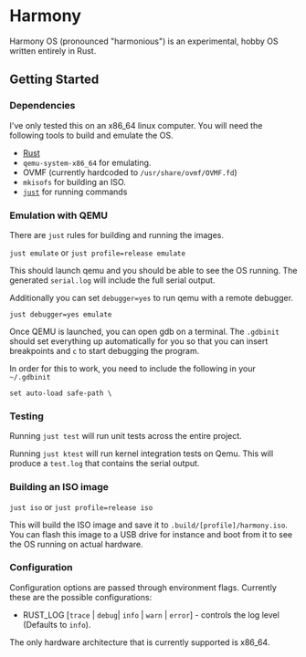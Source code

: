 # Harmony

Harmony OS (pronounced "harmonious") is an experimental, hobby OS written entirely in Rust.

## Getting Started

### Dependencies

I've only tested this on an x86_64 linux computer. You will need the following
tools to build and emulate the OS.

* [Rust](https://rustup.rs/)
* `qemu-system-x86_64` for emulating.
* OVMF (currently hardcoded to `/usr/share/ovmf/OVMF.fd`)
* `mkisofs` for building an ISO.
* [`just`](https://github.com/casey/just?tab=readme-ov-file#installation) for running commands

### Emulation with QEMU

There are `just` rules for building and running the images.

`just emulate` or `just profile=release emulate`

This should launch qemu and you should be able to see the OS running. The
generated `serial.log` will include the full serial output.

Additionally you can set `debugger=yes` to run qemu with a remote debugger.

`just debugger=yes emulate`

Once QEMU is launched, you can open gdb on a terminal. The `.gdbinit` should
set everything up automatically for you so that you can insert breakpoints
and `c` to start debugging the program.

In order for this to work, you need to include the following in your 
`~/.gdbinit` 

```
set auto-load safe-path \
```

### Testing

Running `just test` will run unit tests across the entire project.

Running `just ktest` will run kernel integration tests on Qemu. This will
produce a `test.log` that contains the serial output.

### Building an ISO image

`just iso` or `just profile=release iso`

This will build the ISO image and save it to `.build/[profile]/harmony.iso`. You can flash this
image to a USB drive for instance and boot from it to see the OS running on
actual hardware.

### Configuration

Configuration options are passed through environment flags. Currently
these are the possible configurations:

* RUST_LOG [`trace` | `debug`| `info` | `warn` | `error`] - controls the log level
(Defaults to `info`).

The only hardware architecture that is currently supported is x86_64.
